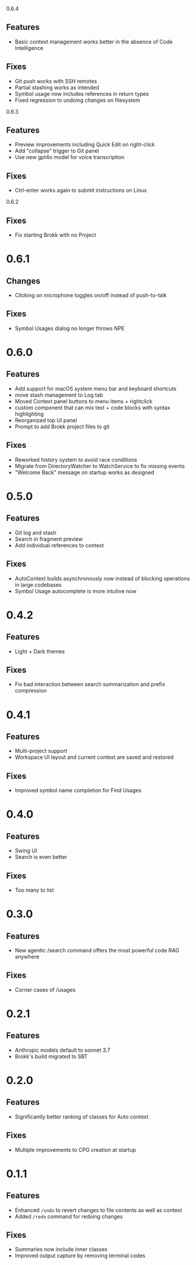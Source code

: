 0.6.4

## Features
- Basic context management works better in the absence of Code Intelligence

## Fixes
- Git push works with SSH remotes
- Partial stashing works as intended
- Symbol usage now includes references in return types
- Fixed regression to undoing changes on filesystem


0.6.3

## Features
- Preview improvements including Quick Edit on right-click
- Add "collapse" trigger to Git panel
- Use new gpt4o model for voice transcription

## Fixes
- Ctrl-enter works again to submit instructions on Linux


0.6.2

## Fixes
- Fix starting Brokk with no Project


# 0.6.1

## Changes
- Clicking on microphone toggles on/off instead of push-to-talk

## Fixes
- Symbol Usages dialog no longer throws NPE


# 0.6.0

## Features
- Add support for macOS system menu bar and keyboard shortcuts
- move stash management to Log tab
- Moved Context panel buttons to menu items + rightclick
- custom component that can mix text + code blocks with syntax highlighting
- Reorganized top UI panel
- Prompt to add Brokk project files to git

## Fixes
- Reworked history system to avoid race conditions
- Migrate from DirectoryWatcher to WatchService to fix missing events
- "Welcome Back" message on startup works as designed


# 0.5.0

## Features
- Git log and stash
- Search in fragment preview
- Add individual references to context

## Fixes
- AutoContext builds asynchronously now instead of blocking operations in large codebases
- Symbol Usage autocomplete is more intutive now


# 0.4.2

## Features
- Light + Dark themes

## Fixes
- Fix bad interaction between search summarization and prefix compression


# 0.4.1

## Features
- Multi-project support
- Workspace UI layout and current context are saved and restored 

## Fixes
- Improved symbol name completion for Find Usages


# 0.4.0
## Features
- Swing UI
- Search is even better

## Fixes
- Too many to list


# 0.3.0

## Features
- New agentic /search command offers the most powerful code RAG anywhere

## Fixes
- Corner cases of /usages


# 0.2.1

## Features
- Anthropic models default to sonnet 3.7
- Brokk's build migrated to SBT


# 0.2.0

## Features
- Significantly better ranking of classes for Auto context

## Fixes
- Multiple improvements to CPG creation at startup


# 0.1.1

## Features
- Enhanced `/undo` to revert changes to file contents as well as context
- Added `/redo` command for redoing changes

## Fixes
- Summaries now include inner classes
- Improved output capture by removing terminal codes
